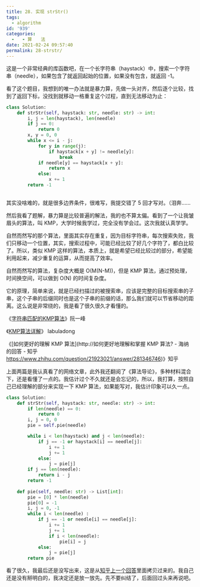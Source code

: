 ```yaml
---
title: 28. 实现 strStr()
tags:
  - algorithm
id: '939'
categories:
  -   - 算　　法
date: 2021-02-24 09:57:40
permalink: 28-strstr/
---
```


这是一个非常经典的库函数吧，在一个长字符串（haystack）中，搜索一个字符串（needle），如果包含了就返回起始的位置，如果没有包含，就返回 -1。

看了这个题目，我想到的唯一办法就是暴力算，先做一头对齐，然后逐个比较，找到了返回下标，没找到就移动一格重复这个过程，直到无法移动为止：

```python
class Solution:
    def strStr(self, haystack: str, needle: str) -> int:
        i, j = len(haystack), len(needle)
        if j == 0:
            return 0
        x, y = 0, 0
        while x <= i - j:
            for y in range(j):
                if haystack[x + y] != needle[y]:
                    break
            if needle[y] == haystack[x + y]:
                return x
            else:
                x += 1
        return -1
       
```

其实没啥难的，就是很多边界条件，很难写，我提交错了 5 回才写对。（泪奔……

然后我看了题解，暴力算是比较普遍的解法，我的也不算太偏。看到了一个让我皱眉头的算法，叫 KMP，大学时候我学过，完全没有学会过。这次我就认真学学。

自然而然写的那个算法，里面其实存在重复，因为目标字符串，每次搜索失败，我们只移动一个位置，其实，搜索过程中，可能已经比较了好几个字符了，都白比较了。所以，类似 KMP 这样的算法，本质上，就是希望已经比较过的部分，希望能利用起来，减少重复的运算，从而提高了效率。

自然而然写的算法，复杂度大概是 O(M(N-M))，但是 KMP 算法，通过预处理，时间换空间，可以做到 O(N) 的时间复杂度。

它的原理，简单来说，就是已经扫描过的被搜索串，应该是完整的目标搜索串的子串，这个子串的后缀同时也是这个子串的前缀的话，那么我们就可以节省移动的距离。这么说是非常绕的，我是看了很久很久才看懂的。

《[字符串匹配的KMP算法](http://www.ruanyifeng.com/blog/2013/05/Knuth%E2%80%93Morris%E2%80%93Pratt_algorithm.html)》阮一峰

《[KMP算法详解](https://leetcode-cn.com/problems/implement-strstr/solution/kmp-suan-fa-xiang-jie-by-labuladong/)》 labuladong

《[如何更好的理解 KMP 算法](http://如何更好地理解和掌握 KMP 算法? - 海纳的回答 - 知乎 https://www.zhihu.com/question/21923021/answer/281346746)》知乎

上面两篇是我认真看了的网络文章，此外我还翻阅了《算法导论》，多种材料混合下，还是看懂了一点的。我估计过个不久就还是会忘记的，所以，我打算，按照自己已经理解的部分来实现一下 KMP 算法，如果能写对，我估计印象可以久一点。

```python
class Solution:
    def strStr(self, haystack: str, needle: str) -> int:
        if len(needle) == 0:
            return 0
        i, j = 0, 0
        pie = self.pie(needle)

        while i < len(haystack) and j < len(needle):
            if j == -1 or haystack[i] == needle[j]:
                i += 1
                j += 1
            else:
                j = pie[j]
        if j == len(needle):
            return i - j
        return -1
    
    def pie(self, needle: str) -> List[int]:
        pie = [0] * len(needle)
        pie[0] = -1
        i, j = 0, -1
        while i < len(needle) :
            if j == -1 or needle[i] == needle[j]:
                i += 1
                j += 1
                if i < len(needle):
                    pie[i] = j
            else:
                j = pie[j]
        return pie
```

看了很久，我最后还是没写出来，这是从[知乎上一个回答](https://www.zhihu.com/question/21923021/answer/281346746)里面拷贝过来的。我自己还是没有掰明白的，我决定还是放一放先。先不要纠结了，后面回过头来再说吧。
